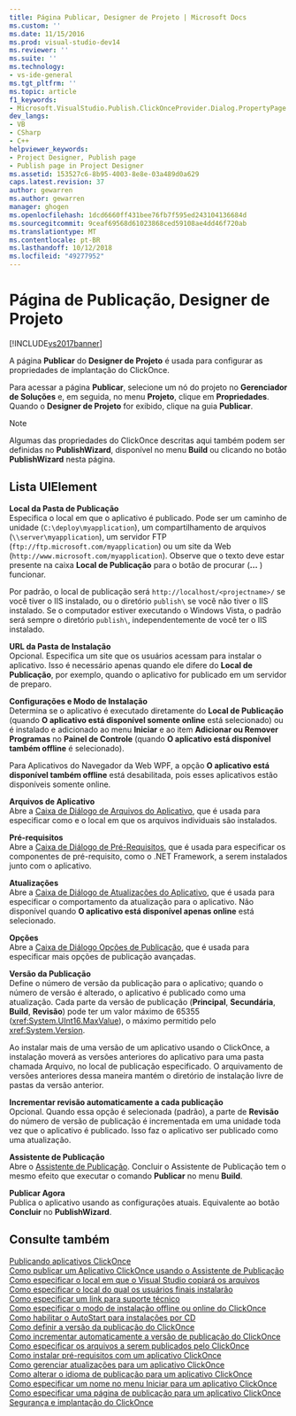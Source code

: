```yaml
---
title: Página Publicar, Designer de Projeto | Microsoft Docs
ms.custom: ''
ms.date: 11/15/2016
ms.prod: visual-studio-dev14
ms.reviewer: ''
ms.suite: ''
ms.technology:
- vs-ide-general
ms.tgt_pltfrm: ''
ms.topic: article
f1_keywords:
- Microsoft.VisualStudio.Publish.ClickOnceProvider.Dialog.PropertyPage
dev_langs:
- VB
- CSharp
- C++
helpviewer_keywords:
- Project Designer, Publish page
- Publish page in Project Designer
ms.assetid: 153527c6-8b95-4003-8e8e-03a489d0a629
caps.latest.revision: 37
author: gewarren
ms.author: gewarren
manager: ghogen
ms.openlocfilehash: 1dcd6660ff431bee76fb7f595ed243104136684d
ms.sourcegitcommit: 9ceaf69568d61023868ced59108ae4dd46f720ab
ms.translationtype: MT
ms.contentlocale: pt-BR
ms.lasthandoff: 10/12/2018
ms.locfileid: "49277952"
---
```

# <a name="publish-page-project-designer"></a>Página de Publicação, Designer de Projeto
[!INCLUDE[vs2017banner](../../includes/vs2017banner.md)]

  
A página **Publicar** do **Designer de Projeto** é usada para configurar as propriedades de implantação do ClickOnce.  
  
 Para acessar a página **Publicar**, selecione um nó do projeto no **Gerenciador de Soluções** e, em seguida, no menu **Projeto**, clique em **Propriedades**. Quando o **Designer de Projeto** for exibido, clique na guia **Publicar**.  
  
> [!NOTE]
>  Algumas das propriedades do ClickOnce descritas aqui também podem ser definidas no **PublishWizard**, disponível no menu **Build** ou clicando no botão **PublishWizard** nesta página.  
  
## <a name="uielement-list"></a>Lista UIElement  
 **Local da Pasta de Publicação**  
 Especifica o local em que o aplicativo é publicado. Pode ser um caminho de unidade (`C:\deploy\myapplication`), um compartilhamento de arquivos (`\\server\myapplication`), um servidor FTP (`ftp://ftp.microsoft.com/myapplication`) ou um site da Web (`http://www.microsoft.com/myapplication`). Observe que o texto deve estar presente na caixa **Local de Publicação** para o botão de procurar (**...** ) funcionar.  
  
 Por padrão, o local de publicação será `http://localhost/<projectname>/` se você tiver o IIS instalado, ou o diretório `publish\` se você não tiver o IIS instalado. Se o computador estiver executando o Windows Vista, o padrão será sempre o diretório `publish\`, independentemente de você ter o IIS instalado.  
  
 **URL da Pasta de Instalação**  
 Opcional. Especifica um site que os usuários acessam para instalar o aplicativo. Isso é necessário apenas quando ele difere do **Local de Publicação**, por exemplo, quando o aplicativo for publicado em um servidor de preparo.  
  
 **Configurações e Modo de Instalação**  
 Determina se o aplicativo é executado diretamente do **Local de Publicação** (quando **O aplicativo está disponível somente online** está selecionado) ou é instalado e adicionado ao menu **Iniciar** e ao item **Adicionar ou Remover Programas** no **Painel de Controle** (quando **O aplicativo está disponível também offline** é selecionado).  
  
 Para Aplicativos do Navegador da Web WPF, a opção **O aplicativo está disponível também offline** está desabilitada, pois esses aplicativos estão disponíveis somente online.  
  
 **Arquivos de Aplicativo**  
 Abre a [Caixa de Diálogo de Arquivos do Aplicativo](http://msdn.microsoft.com/en-us/b06dff3a-b87a-4caf-996b-7a4acf8137a8), que é usada para especificar como e o local em que os arquivos individuais são instalados.  
  
 **Pré-requisitos**  
 Abre a [Caixa de Diálogo de Pré-Requisitos](../../ide/reference/prerequisites-dialog-box.md), que é usada para especificar os componentes de pré-requisito, como o .NET Framework, a serem instalados junto com o aplicativo.  
  
 **Atualizações**  
 Abre a [Caixa de Diálogo de Atualizações do Aplicativo](http://msdn.microsoft.com/en-us/8eca8743-8e68-4d04-bfd5-4dc0a9b2934f), que é usada para especificar o comportamento da atualização para o aplicativo. Não disponível quando **O aplicativo está disponível apenas online** está selecionado.  
  
 **Opções**  
 Abre a [Caixa de Diálogo Opções de Publicação](http://msdn.microsoft.com/en-us/fd9baa1b-7311-4f9e-8ffb-ae50cf110592), que é usada para especificar mais opções de publicação avançadas.  
  
 **Versão da Publicação**  
 Define o número de versão da publicação para o aplicativo; quando o número de versão é alterado, o aplicativo é publicado como uma atualização. Cada parte da versão de publicação (**Principal**, **Secundária**, **Build**, **Revisão**) pode ter um valor máximo de 65355 (<xref:System.UInt16.MaxValue>), o máximo permitido pelo <xref:System.Version>.  
  
 Ao instalar mais de uma versão de um aplicativo usando o ClickOnce, a instalação moverá as versões anteriores do aplicativo para uma pasta chamada Arquivo, no local de publicação especificado. O arquivamento de versões anteriores dessa maneira mantém o diretório de instalação livre de pastas da versão anterior.  
  
 **Incrementar revisão automaticamente a cada publicação**  
 Opcional. Quando essa opção é selecionada (padrão), a parte de **Revisão** do número de versão de publicação é incrementada em uma unidade toda vez que o aplicativo é publicado. Isso faz o aplicativo ser publicado como uma atualização.  
  
 **Assistente de Publicação**  
 Abre o [Assistente de Publicação](http://msdn.microsoft.com/en-us/fc6abebd-13d6-48e4-a567-fbc52dad0872). Concluir o Assistente de Publicação tem o mesmo efeito que executar o comando **Publicar** no menu **Build**.  
  
 **Publicar Agora**  
 Publica o aplicativo usando as configurações atuais. Equivalente ao botão **Concluir** no **PublishWizard**.  
  
## <a name="see-also"></a>Consulte também  
 [Publicando aplicativos ClickOnce](../../deployment/publishing-clickonce-applications.md)   
 [Como publicar um Aplicativo ClickOnce usando o Assistente de Publicação](../../deployment/how-to-publish-a-clickonce-application-using-the-publish-wizard.md)   
 [Como especificar o local em que o Visual Studio copiará os arquivos](../../deployment/how-to-specify-where-visual-studio-copies-the-files.md)   
 [Como especificar o local do qual os usuários finais instalarão](../../deployment/how-to-specify-the-location-where-end-users-will-install-from.md)   
 [Como especificar um link para suporte técnico](../../deployment/how-to-specify-a-link-for-technical-support.md)   
 [Como especificar o modo de instalação offline ou online do ClickOnce](../../deployment/how-to-specify-the-clickonce-offline-or-online-install-mode.md)   
 [Como habilitar o AutoStart para instalações por CD](../../deployment/how-to-enable-autostart-for-cd-installations.md)   
 [Como definir a versão da publicação do ClickOnce](../../deployment/how-to-set-the-clickonce-publish-version.md)   
 [Como incrementar automaticamente a versão de publicação do ClickOnce](../../deployment/how-to-automatically-increment-the-clickonce-publish-version.md)   
 [Como especificar os arquivos a serem publicados pelo ClickOnce](../../deployment/how-to-specify-which-files-are-published-by-clickonce.md)   
 [Como instalar pré-requisitos com um aplicativo ClickOnce](../../deployment/how-to-install-prerequisites-with-a-clickonce-application.md)   
 [Como gerenciar atualizações para um aplicativo ClickOnce](../../deployment/how-to-manage-updates-for-a-clickonce-application.md)   
 [Como alterar o idioma de publicação para um aplicativo ClickOnce](../../deployment/how-to-change-the-publish-language-for-a-clickonce-application.md)   
 [Como especificar um nome no menu Iniciar para um aplicativo ClickOnce](../../deployment/how-to-specify-a-start-menu-name-for-a-clickonce-application.md)   
 [Como especificar uma página de publicação para um aplicativo ClickOnce](../../deployment/how-to-specify-a-publish-page-for-a-clickonce-application.md)   
 [Segurança e implantação do ClickOnce](../../deployment/clickonce-security-and-deployment.md)



